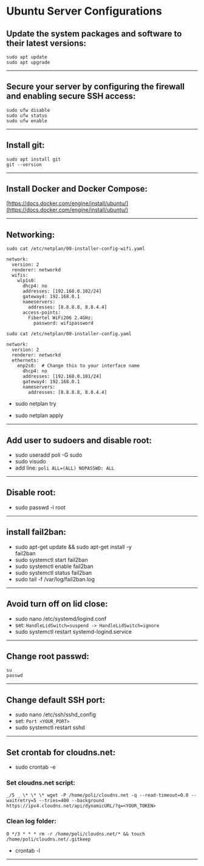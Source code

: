 # Ubuntu Server Configurations

## Update the system packages and software to their latest versions:

```
sudo apt update
sudo apt upgrade
```

<hr/>

## Secure your server by configuring the firewall and enabling secure SSH access:

```
sudo ufw disable
sudo ufw status
sudo ufw enable
```

<hr/>

## Install git:

```
sudo apt install git
git --version
```

<hr/>

## Install Docker and Docker Compose:

[https://docs.docker.com/engine/install/ubuntu/](https://docs.docker.com/engine/install/ubuntu/)

<hr/>

## Networking:

`sudo cat /etc/netplan/00-installer-config-wifi.yaml`

```
network:
  version: 2
  renderer: networkd
  wifis:
    wlp1s0:
      dhcp4: no
      addresses: [192.168.0.102/24]
      gateway4: 192.168.0.1
      nameservers:
        addresses: [8.8.8.8, 8.8.4.4]
      access-points:
        Fibertel WiFi206 2.4GHz:
          password: wifipassword
```

`sudo cat /etc/netplan/00-installer-config.yaml`

```
network:
  version: 2
  renderer: networkd
  ethernets:
    enp2s0:  # Change this to your interface name
      dhcp4: no
      addresses: [192.168.0.101/24]
      gateway4: 192.168.0.1
      nameservers:
        addresses: [8.8.8.8, 8.8.4.4]
```

- sudo netplan try

- sudo netplan apply

<hr/>

## Add user to sudoers and disable root:

- sudo useradd poli -G sudo
- sudo visudo
- add line: `poli ALL=(ALL) NOPASSWD: ALL`

<hr/>

## Disable root:

- sudo passwd -l root

<hr/>

## install fail2ban:

- sudo apt-get update && sudo apt-get install -y \
  fail2ban
- sudo systemctl start fail2ban
- sudo systemctl enable fail2ban
- sudo systemctl status fail2ban
- sudo tail -f /var/log/fail2ban.log

<hr/>

## Avoid turn off on lid close:

- sudo nano /etc/systemd/logind.conf
- set: `HandleLidSwitch=suspend -> HandleLidSwitch=ignore`
- sudo systemctl restart systemd-logind.service

<hr/>

## Change root passwd:

```
su
passwd
```

<hr/>

## Change default SSH port:

- sudo nano /etc/ssh/sshd_config
- set: `Port <YOUR_PORT>`
- sudo systemctl restart sshd

<hr/>

## Set crontab for cloudns.net:

- sudo crontab -e

### Set cloudns.net script:

```
_/5 _ \* \* \* wget -P /home/poli/cloudns.net -q --read-timeout=0.0 --waitretry=5 --tries=400 --background https://ipv4.cloudns.net/api/dynamicURL/?q=<YOUR_TOKEN>
```

### Clean log folder:

```
0 */3 * * * rm -r /home/poli/cloudns.net/* && touch /home/poli/cloudns.net/.gitkeep

```

- crontab -l

<hr/>
